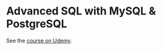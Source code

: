 # Advanced SQL with MySQL & PostgreSQL

See the [course on Udemy](https://www.udemy.com/practice-advanced-sql-with-mysql/).
